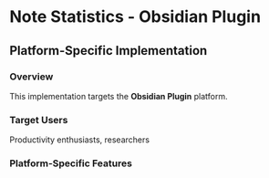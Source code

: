 # Note Statistics - Obsidian Plugin

## Platform-Specific Implementation

### Overview
This implementation targets the **Obsidian Plugin** platform.

### Target Users
Productivity enthusiasts, researchers

### Platform-Specific Features
